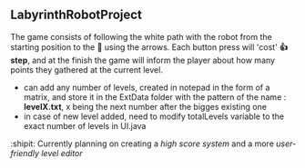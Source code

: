 ## LabyrinthRobotProject

The game consists of following the white path with the robot from the starting position to the :checkered_flag: using the arrows.
Each button press will 'cost' **:+1: step**, and at the finish the game will inform the player about how many points they gathered at the current level.

  - can add any number of levels, created in notepad in the form of a matrix, and store it in the ExtData folder with the pattern of the name : **levelX.txt**, x being the next number after the bigges existing one
  - in case of new level added, need to modify totalLevels variable to the exact number of levels in UI.java
  
:shipit: Currently planning on creating a *high score system* and a more *user-friendly level editor*
